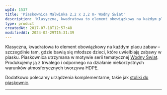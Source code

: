 ```yaml
---
wpId: 1537
title: 'Piaskownica Malwinka 2,2 x 2,2 m- Wodny Świat'
description: 'Klasyczna, kwadratowa to element obowiązkowy na każdym placu zabaw – szczególnie tam, gdzie bawią się młodsze dzieci, które uwielbiają zabawy w piasku. Piaskownica utrzymana w motywie serii tematycznej Wodny Świat. Produkujemy ją z trwałego i odpornego na działanie niekorzystnych warunków atmosferycznych tworzywa HDPE. Dodatkowo polecamy urządzenia komplementarne, takie jak stoliki do piaskownic.'
type: product
createdAt: 2017-07-18T12:57:48
modifiedAt: 2024-02-29T15:31:39
---
```



Klasyczna, kwadratowa to element obowiązkowy na każdym placu zabaw – szczególnie tam, gdzie bawią się młodsze dzieci, które uwielbiają zabawy w piasku. Piaskownica utrzymana w motywie serii tematycznej [Wodny Świat](https://comes.pl/produkty/?pa_seria-tematyczna=wodny-swiat&swoof=1). Produkujemy ją z trwałego i odpornego na działanie niekorzystnych warunków atmosferycznych tworzywa HDPE.

Dodatkowo polecamy urządzenia komplementarne, takie jak [stoliki do piaskownic](https://comes.pl/?s=+stolik+do+piaskownicy).

* * *